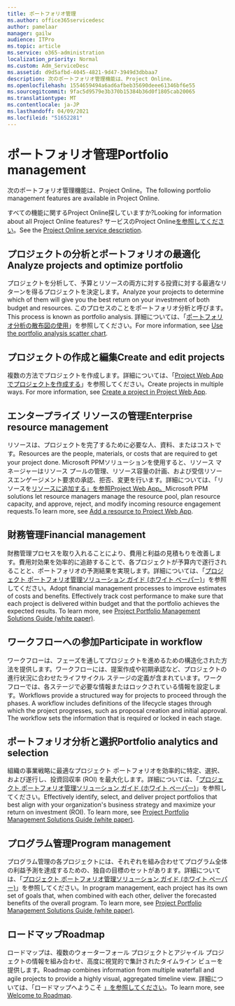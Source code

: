 ```yaml
---
title: ポートフォリオ管理
ms.author: office365servicedesc
author: pamelaar
manager: gailw
audience: ITPro
ms.topic: article
ms.service: o365-administration
localization_priority: Normal
ms.custom: Adm_ServiceDesc
ms.assetid: d9d5afbd-4045-4821-9d47-3949d3dbbaa7
description: 次のポートフォリオ管理機能は、Project Online。
ms.openlocfilehash: 1554659494a6ad6afbeb35690deee61346bf6e55
ms.sourcegitcommit: 9fac5d9579e3b370b15384b36d0f1805cab20065
ms.translationtype: MT
ms.contentlocale: ja-JP
ms.lasthandoff: 04/09/2021
ms.locfileid: "51652281"
---
```

# <a name="portfolio-management"></a><span data-ttu-id="ca1ae-103">ポートフォリオ管理</span><span class="sxs-lookup"><span data-stu-id="ca1ae-103">Portfolio management</span></span>

<span data-ttu-id="ca1ae-104">次のポートフォリオ管理機能は、Project Online。</span><span class="sxs-lookup"><span data-stu-id="ca1ae-104">The following portfolio management features are available in Project Online.</span></span>
  
<span data-ttu-id="ca1ae-105">すべての機能に関するProject Online探していますか?</span><span class="sxs-lookup"><span data-stu-id="ca1ae-105">Looking for information about all Project Online features?</span></span> <span data-ttu-id="ca1ae-106">サービスのProject Online[を参照してください](project-online-service-description.md)。</span><span class="sxs-lookup"><span data-stu-id="ca1ae-106">See the [Project Online service description](project-online-service-description.md).</span></span>
  
## <a name="analyze-projects-and-optimize-portfolio"></a><span data-ttu-id="ca1ae-107">プロジェクトの分析とポートフォリオの最適化</span><span class="sxs-lookup"><span data-stu-id="ca1ae-107">Analyze projects and optimize portfolio</span></span>

<span data-ttu-id="ca1ae-108">プロジェクトを分析して、予算とリソースの両方に対する投資に対する最適なリターンを得るプロジェクトを決定します。</span><span class="sxs-lookup"><span data-stu-id="ca1ae-108">Analyze your projects to determine which of them will give you the best return on your investment of both budget and resources.</span></span> <span data-ttu-id="ca1ae-109">このプロセスのことをポートフォリオ分析と呼びます。</span><span class="sxs-lookup"><span data-stu-id="ca1ae-109">This process is known as portfolio analysis.</span></span> <span data-ttu-id="ca1ae-110">詳細については、「[ポートフォリオ分析の散布図の使用](https://go.microsoft.com/fwlink/?LinkID=823665&amp;clcid=0x409)」を参照してください。</span><span class="sxs-lookup"><span data-stu-id="ca1ae-110">For more information, see [Use the portfolio analysis scatter chart](https://go.microsoft.com/fwlink/?LinkID=823665&amp;clcid=0x409).</span></span>
  
## <a name="create-and-edit-projects"></a><span data-ttu-id="ca1ae-111">プロジェクトの作成と編集</span><span class="sxs-lookup"><span data-stu-id="ca1ae-111">Create and edit projects</span></span>

<span data-ttu-id="ca1ae-p103">複数の方法でプロジェクトを作成します。詳細については、「[Project Web App でプロジェクトを作成する](https://go.microsoft.com/fwlink/?LinkID=746895&amp;clcid=0x409)」を参照してください。</span><span class="sxs-lookup"><span data-stu-id="ca1ae-p103">Create projects in multiple ways. For more information, see [Create a project in Project Web App](https://go.microsoft.com/fwlink/?LinkID=746895&amp;clcid=0x409).</span></span>
  
## <a name="enterprise-resource-management"></a><span data-ttu-id="ca1ae-114">エンタープライズ リソースの管理</span><span class="sxs-lookup"><span data-stu-id="ca1ae-114">Enterprise resource management</span></span>

<span data-ttu-id="ca1ae-115">リソースは、プロジェクトを完了するために必要な人、資料、またはコストです。</span><span class="sxs-lookup"><span data-stu-id="ca1ae-115">Resources are the people, materials, or costs that are required to get your project done.</span></span> <span data-ttu-id="ca1ae-116">Microsoft PPMソリューションを使用すると、リソース マネージャーはリソース プールの管理、リソース容量の計画、および受信リソースエンゲージメント要求の承認、拒否、変更を行います。詳細については、「リソースを[リソースに追加する」を参照Project Web App。](https://go.microsoft.com/fwlink/p/?LinkId=271320)</span><span class="sxs-lookup"><span data-stu-id="ca1ae-116">Microsoft PPM solutions let resource managers manage the resource pool, plan resource capacity, and approve, reject, and modify incoming resource engagement requests.To learn more, see [Add a resource to Project Web App](https://go.microsoft.com/fwlink/p/?LinkId=271320).</span></span>
  
## <a name="financial-management"></a><span data-ttu-id="ca1ae-117">財務管理</span><span class="sxs-lookup"><span data-stu-id="ca1ae-117">Financial management</span></span>

<span data-ttu-id="ca1ae-p105">財務管理プロセスを取り入れることにより、費用と利益の見積もりを改善します。費用対効果を効率的に追跡することで、各プロジェクトが予算内で遂行されることと、ポートフォリオの予測結果を実現します。詳細については、「[プロジェクト ポートフォリオ管理ソリューション ガイド (ホワイト ペーパー)](/project/project-server-2013-and-2016)」を参照してください。</span><span class="sxs-lookup"><span data-stu-id="ca1ae-p105">Adopt financial management processes to improve estimates of costs and benefits. Effectively track cost performance to make sure that each project is delivered within budget and that the portfolio achieves the expected results. To learn more, see [Project Portfolio Management Solutions Guide (white paper)](/project/project-server-2013-and-2016).</span></span>
  
## <a name="participate-in-workflow"></a><span data-ttu-id="ca1ae-121">ワークフローへの参加</span><span class="sxs-lookup"><span data-stu-id="ca1ae-121">Participate in workflow</span></span>

<span data-ttu-id="ca1ae-p106">ワークフローは、フェーズを通してプロジェクトを進めるための構造化された方法を提供します。ワークフローには、提案作成や初期承認など、プロジェクトの進行状況に合わせたライフサイクル ステージの定義が含まれています。ワークフローでは、各ステージで必要な情報またはロックされている情報を設定します。</span><span class="sxs-lookup"><span data-stu-id="ca1ae-p106">Workflows provide a structured way for projects to proceed through the phases. A workflow includes definitions of the lifecycle stages through which the project progresses, such as proposal creation and initial approval. The workflow sets the information that is required or locked in each stage.</span></span>
  
## <a name="portfolio-analytics-and-selection"></a><span data-ttu-id="ca1ae-125">ポートフォリオ分析と選択</span><span class="sxs-lookup"><span data-stu-id="ca1ae-125">Portfolio analytics and selection</span></span>

<span data-ttu-id="ca1ae-p107">組織の事業戦略に最適なプロジェクト ポートフォリオを効率的に特定、選択、および遂行し、投資回収率 (ROI) を最大化します。詳細については、「[プロジェクト ポートフォリオ管理ソリューション ガイド (ホワイト ペーパー)](/project/project-server-2013-and-2016)」を参照してください。</span><span class="sxs-lookup"><span data-stu-id="ca1ae-p107">Effectively identify, select, and deliver project portfolios that best align with your organization's business strategy and maximize your return on investment (ROI). To learn more, see [Project Portfolio Management Solutions Guide (white paper)](/project/project-server-2013-and-2016).</span></span>
  
## <a name="program-management"></a><span data-ttu-id="ca1ae-128">プログラム管理</span><span class="sxs-lookup"><span data-stu-id="ca1ae-128">Program management</span></span>

<span data-ttu-id="ca1ae-p108">プログラム管理の各プロジェクトには、それぞれを組み合わせてプログラム全体の利益予測を達成するための、独自の目標のセットがあります。詳細については、「[プロジェクト ポートフォリオ管理ソリューション ガイド (ホワイト ペーパー)](/project/project-server-2013-and-2016)」を参照してください。</span><span class="sxs-lookup"><span data-stu-id="ca1ae-p108">In program management, each project has its own set of goals that, when combined with each other, deliver the forecasted benefits of the overall program. To learn more, see [Project Portfolio Management Solutions Guide (white paper)](/project/project-server-2013-and-2016).</span></span>
  
## <a name="roadmap"></a><span data-ttu-id="ca1ae-131">ロードマップ</span><span class="sxs-lookup"><span data-stu-id="ca1ae-131">Roadmap</span></span>

<span data-ttu-id="ca1ae-132">ロードマップは、複数のウォーターフォール プロジェクトとアジャイル プロジェクトの情報を組み合わせ、高度に視覚的で集計されたタイムライン ビューを提供します。</span><span class="sxs-lookup"><span data-stu-id="ca1ae-132">Roadmap combines information from multiple waterfall and agile projects to provide a highly visual, aggregated timeline view.</span></span> <span data-ttu-id="ca1ae-133">詳細については、「ロードマップへようこそ [」を参照してください](https://support.office.com/article/video-welcome-to-roadmap-57764149-51b8-468f-a50d-9ea6a4fd835a)。</span><span class="sxs-lookup"><span data-stu-id="ca1ae-133">To learn more, see [Welcome to Roadmap](https://support.office.com/article/video-welcome-to-roadmap-57764149-51b8-468f-a50d-9ea6a4fd835a).</span></span>